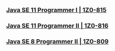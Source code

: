 ### [Java SE 11 Programmer I | 1Z0-815](OCAJP11/README.md)
### [Java SE 11 Programmer II | 1Z0-816](OCPJP11/README.md)
### [Java SE 8 Programmer II | 1Z0-809](OCPJP8/README.md)

